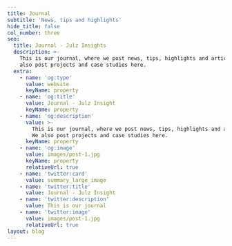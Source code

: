 ```yaml
---
title: Journal
subtitle: 'News, tips and highlights'
hide_title: false
col_number: three
seo:
  title: Journal - Julz Insights
  description: >-
    This is our journal, where we post news, tips, highlights and articles. We
    also post projects and case studies here.
  extra:
    - name: 'og:type'
      value: website
      keyName: property
    - name: 'og:title'
      value: Journal - Julz Insight
      keyName: property
    - name: 'og:description'
      value: >-
        This is our journal, where we post news, tips, highlights and articles.
        We also post projects and case studies here.
      keyName: property
    - name: 'og:image'
      value: images/post-1.jpg
      keyName: property
      relativeUrl: true
    - name: 'twitter:card'
      value: summary_large_image
    - name: 'twitter:title'
      value: Journal - Julz Insight
    - name: 'twitter:description'
      value: This is our journal
    - name: 'twitter:image'
      value: images/post-1.jpg
      relativeUrl: true
layout: blog
---
```

